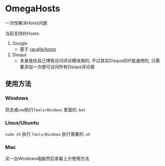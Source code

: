 # OmegaHosts
一次性解决Hosts问题

当前支持的Hosts:

1. Google
     - 基于 [racaljk/hosts](https://github.com/racaljk/hosts/tree/f80fc73db5f051954d3de0d6215ec577e0b3348e)
2. Disqus 
    - 本身是给自己博客访问评论模块用的, 不过其实Disqus的IP是通用的, 只需要添加一次便可访问所有Disqus评论框


## 使用方法

### Windows

双击或`cmd`执行`Tools/Windows` 里面的`.bat`

### Linux/Ubuntu

`sudo sh` 执行 `Tools/Windows` 执行需要的`.sh`

### Mac

买一台Windows电脑然后查看上方使用方法

